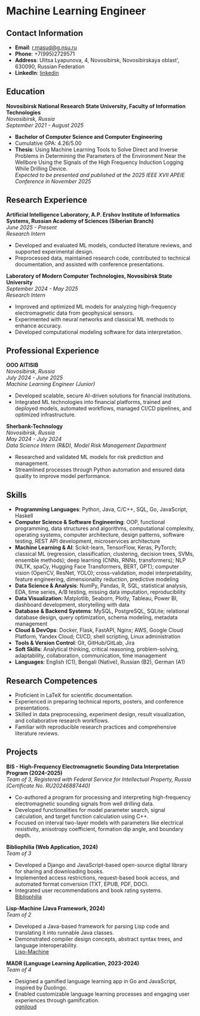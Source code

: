 # Machine Learning Engineer

## Contact Information
- **Email**: r.masud@g.nsu.ru
- **Phone**: +7(995)2729571
- **Address**: Ulitsa Lyapunova, 4, Novosibirsk, Novosibirskaya oblast', 630090, Russian Federation
- **LinkedIn**: [linkedin](https://www.linkedin.com)


## Education
**Novosibirsk National Research State University, Faculty of Information Technologies**  
*Novosibirsk, Russia*  
*September 2021 - August 2025*  
- **Bachelor of Computer Science and Computer Engineering**  
- Cumulative GPA: 4.26/5.00  
- **Thesis**: Using Machine Learning Tools to Solve Direct and Inverse Problems in Determining the Parameters of the Environment Near the Wellbore Using the Signals of the High Frequency Induction Logging While Drilling Device.  
  *Expected to be presented and published at the 2025 IEEE XVII APEIE Conference in November 2025*

## Research Experience
**Artificial Intelligence Laboratory, A.P. Ershov Institute of Informatics Systems, Russian Academy of Sciences (Siberian Branch)**  
*June 2025 - Present*  
*Research Intern*  
- Developed and evaluated ML models, conducted literature reviews, and supported experimental design.  
- Preprocessed data, maintained research code, contributed to technical documentation, and assisted with conference presentations.

**Laboratory of Modern Computer Technologies, Novosibirsk State University**  
*September 2024 - May 2025*  
*Research Intern*  
- Improved and optimized ML models for analyzing high-frequency electromagnetic data from geophysical sensors.  
- Experimented with neural networks and classical ML methods to enhance accuracy.  
- Developed computational modeling software for data interpretation.

## Professional Experience
**OOO AITISIB**  
*Novosibirsk, Russia*  
*July 2024 - June 2025*  
*Machine Learning Engineer (Junior)*  
- Developed scalable, secure AI-driven solutions for financial institutions.  
- Integrated ML technologies into financial platforms, trained and deployed models, automated workflows, managed CI/CD pipelines, and optimized infrastructure.

**Sherbank-Technology**  
*Novosibirsk, Russia*  
*May 2024 - July 2024*  
*Data Science Intern (R&D), Model Risk Management Department*  
- Researched and validated ML models for risk prediction and management.  
- Streamlined processes through Python automation and ensured data quality to improve model performance.

## Skills
- **Programming Languages**: Python, Java, C/C++, SQL, Go, JavaScript, Haskell  
- **Computer Science & Software Engineering**: OOP, functional programming, data structures and algorithms, computational complexity, operating systems, computer architecture, design patterns, software testing, REST API development, microservices architecture  
- **Machine Learning & AI**: Scikit-learn, TensorFlow, Keras, PyTorch; classical ML (regression, classification, clustering, decision trees, SVMs, ensemble methods); deep learning (CNNs, RNNs, transformers); NLP (NLTK, spaCy, Hugging Face Transformers, BERT, GPT); computer vision (OpenCV, ResNet, YOLO); cross-validation, model interpretability, feature engineering, dimensionality reduction, predictive modeling  
- **Data Science & Analysis**: NumPy, Pandas, R, SQL, statistical analysis, EDA, time series, A/B testing, missing data imputation, reproducibility  
- **Data Visualization**: Matplotlib, Seaborn, Plotly, Tableau, Power BI, dashboard development, storytelling with data  
- **Database & Backend Systems**: MySQL, PostgreSQL, SQLite; relational database design, query optimization, schema modeling, metadata management  
- **Cloud & DevOps**: Docker, Flask, FastAPI, Nginx; AWS, Google Cloud Platform, Yandex Cloud; CI/CD, shell scripting, Linux administration  
- **Tools & Version Control**: Git, GitHub/GitLab, Jira  
- **Soft Skills**: Analytical thinking, critical reasoning, problem-solving, adaptability, collaboration, communication, time management  
- **Languages**: English (C1), Bengali (Native), Russian (B2), German (A1)  

## Research Competences
- Proficient in LaTeX for scientific documentation.  
- Experienced in preparing technical reports, posters, and conference presentations.  
- Skilled in data preprocessing, experiment design, result visualization, and collaborative research workflows.  
- Familiar with reproducible research practices and comprehensive literature reviews.

## Projects
**BIS - High-Frequency Electromagnetic Sounding Data Interpretation Program (2024-2025)**  
*Team of 3, Registered with Federal Service for Intellectual Property, Russia (Certificate No. RU20246887440)*  
- Co-authored a program for processing and interpreting high-frequency electromagnetic sounding signals from well drilling data.  
- Developed functionalities for model parameter search, signal calculation, and target function calculation using C++.  
- Focused on interval two-layer models with parameters like electrical resistivity, anisotropy coefficient, formation dip angle, and boundary depth.

**Bibliophilia (Web Application, 2024)**  
*Team of 3*  
- Developed a Django and JavaScript-based open-source digital library for sharing and downloading books.  
- Implemented access restrictions, request-based book access, and automated format conversion (TXT, EPUB, PDF, DOC).  
- Integrated user recommendations and book rating systems.<br>
  [Bibliophilia](https://github.com/Bibliophilia/bibliophilia.git)

**Lisp-Machine (Java Framework, 2024)**  
*Team of 2*  
- Developed a Java-based framework for parsing Lisp code and translating it into runnable Java classes.  
- Demonstrated compiler design concepts, abstract syntax trees, and language interoperability.<br>
  [Lisp-Machine](https://github.com/benmasud/Lisp-Machine.git)


**MADR (Language Learning Application, 2023-2024)**  
*Team of 4*  
- Designed a gamified language learning app in Go and JavaScript, inspired by Duolingo.  
- Enabled customizable language learning processes and engaging user experiences through gamification.<br>
  [ogniloud](https://github.com/ogniloud)
